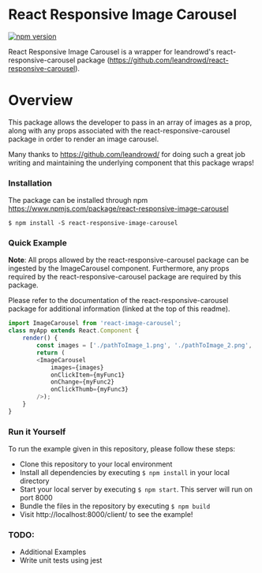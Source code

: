 # React Responsive Image Carousel
[![npm version](https://badge.fury.io/js/react-responsive-image-carousel.svg)](https://badge.fury.io/js/react-responsive-image-carousel)

React Responsive Image Carousel is a wrapper for leandrowd's react-responsive-carousel package (https://github.com/leandrowd/react-responsive-carousel).

# Overview
This package allows the developer to pass in an array of images as a prop, along with any props associated with the react-responsive-carousel package in order to render an image carousel.

Many thanks to https://github.com/leandrowd/ for doing such a great job writing and maintaining the underlying component that this package wraps!

### Installation
The package can be installed through npm
https://www.npmjs.com/package/react-responsive-image-carousel
```
$ npm install -S react-responsive-image-carousel
```

### Quick Example
**Note**: All props allowed by the react-responsive-carousel package can be ingested by the ImageCarousel component. Furthermore, any props required by the react-responsive-carousel package are required by this package.

Please refer to the documentation of the react-responsive-carousel package for additional information (linked at the top of this readme).

```js
import ImageCarousel from 'react-image-carousel';
class myApp extends React.Component {
    render() {
        const images = ['./pathToImage_1.png', './pathToImage_2.png', './pathToImage_3.png'];
        return (
        <ImageCarousel
            images={images}
            onClickItem={myFunc1}
            onChange={myFunc2}
            onClickThumb={myFunc3}
        />);
    }
}
```

### Run it Yourself
To run the example given in this repository, please follow these steps:
- Clone this repository to your local environment
- Install all dependencies by executing ```$ npm install``` in your local directory
- Start your local server by executing ```$ npm start```. This server will run on port 8000
- Bundle the files in the repository by executing ```$ npm build```
- Visit http://localhost:8000/client/ to see the example!


### TODO:
 - Additional Examples
 - Write unit tests using jest